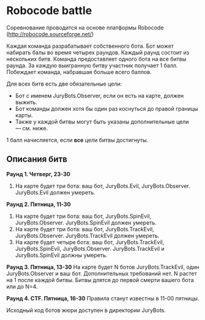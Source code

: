 Robocode battle
===========

Соревнование проводится на основе платформы Robocode (http://robocode.sourceforge.net/)

Каждая команда разрабатывает собственного бота.
Бот может набирать балы во время четырех раундов. Каждый раунд состоит из нескольких битв.
Команда предоставляет одного бота на все битвы раунда. За каждую выигранную битву участник получает 1 балл.
Побеждает команда, набравшая больше всего баллов.

Для всех битв есть две обязательные цели:
* Бот с именем JuryBots.Observer, если он есть на карте, должен выжить.
* Бот команды должен хотя бы один раз коснуться до правой границы карты.
* Также у каждой битвы могут быть указаны дополнительные цели — см. ниже.

1 балл начисляется, если **все** цели битвы достигнуты.

Описания битв
---

**Раунд 1. Четверг, 23-30** 
1. На карте будет три бота: ваш бот, JuryBots.Evil, JuryBots.Observer. JuryBots.Evil должен умереть.

**Раунд 2. Пятница, 11-30**
1. На карте будет три бота: ваш бот, JuryBots.SpinEvil, JuryBots.Observer. JuryBots.SpinEvil должен умереть.
2. На карте будет три бота: ваш бот, JuryBots.TrackEvil, JuryBots.Observer. JuryBots.TrackEvil должен умереть.
3. На карте будет четыре бота: ваш бот, JuryBots.TrackEvil, JuryBots.SpinEvil, JuryBots.Observer. JuryBots.TrackEvil и JuryBots.SpinEvil должны умереть.

**Раунд 3. Пятница, 13-30**
На карте будет N ботов JuryBots.TrackEvil, один JuryBots.Observer и ваш бот. Дополнительных требований нет. N растет на 1 после каждой битвы. 
Битвы длятся до первой смерти вашего бота или до N=4.

**Раунд 4. CTF. Пятница, 16-30**
Правила станут известны в 11-00 пятницы.

Исходный код ботов жюри доступен в директории JuryBots.
